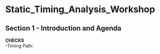 # Static_Timing_Analysis_Workshop
## Section 1 - Introduction and Agenda <br/>
**CHECKS** <br/>
-Timing Path:

